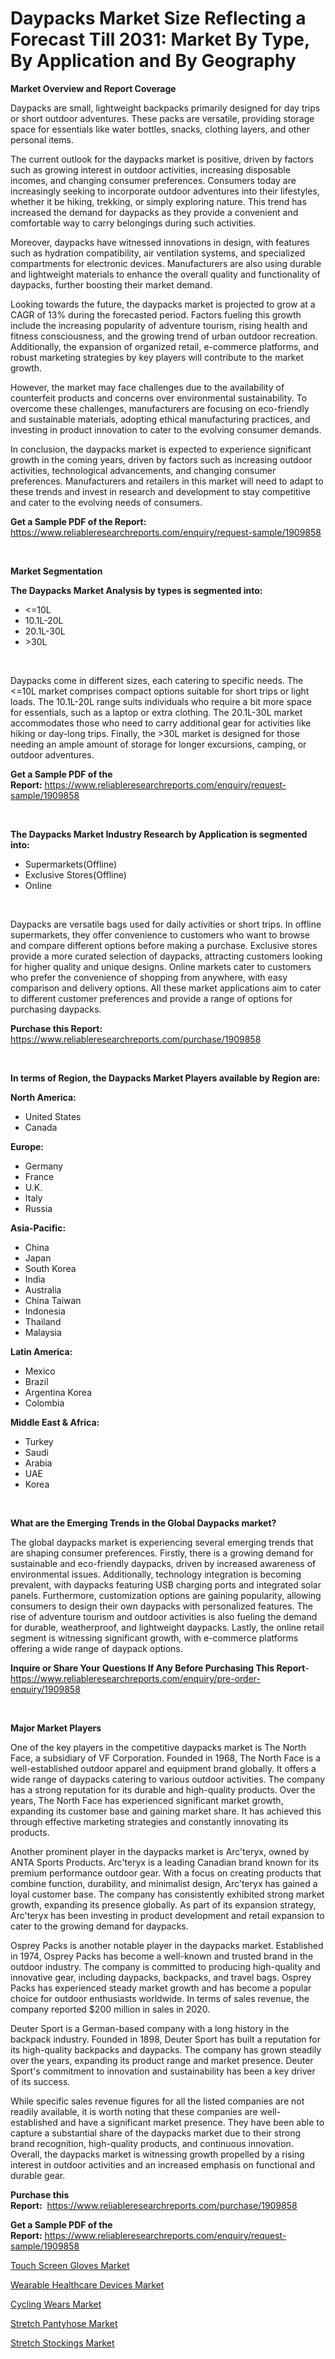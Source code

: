 <p><h1>Daypacks Market Size Reflecting a Forecast Till 2031: Market By Type, By Application and By Geography</h1></p><p><strong>Market Overview and Report Coverage</strong></p>
<p><p>Daypacks are small, lightweight backpacks primarily designed for day trips or short outdoor adventures. These packs are versatile, providing storage space for essentials like water bottles, snacks, clothing layers, and other personal items.</p><p>The current outlook for the daypacks market is positive, driven by factors such as growing interest in outdoor activities, increasing disposable incomes, and changing consumer preferences. Consumers today are increasingly seeking to incorporate outdoor adventures into their lifestyles, whether it be hiking, trekking, or simply exploring nature. This trend has increased the demand for daypacks as they provide a convenient and comfortable way to carry belongings during such activities.</p><p>Moreover, daypacks have witnessed innovations in design, with features such as hydration compatibility, air ventilation systems, and specialized compartments for electronic devices. Manufacturers are also using durable and lightweight materials to enhance the overall quality and functionality of daypacks, further boosting their market demand.</p><p>Looking towards the future, the daypacks market is projected to grow at a CAGR of 13% during the forecasted period. Factors fueling this growth include the increasing popularity of adventure tourism, rising health and fitness consciousness, and the growing trend of urban outdoor recreation. Additionally, the expansion of organized retail, e-commerce platforms, and robust marketing strategies by key players will contribute to the market growth.</p><p>However, the market may face challenges due to the availability of counterfeit products and concerns over environmental sustainability. To overcome these challenges, manufacturers are focusing on eco-friendly and sustainable materials, adopting ethical manufacturing practices, and investing in product innovation to cater to the evolving consumer demands.</p><p>In conclusion, the daypacks market is expected to experience significant growth in the coming years, driven by factors such as increasing outdoor activities, technological advancements, and changing consumer preferences. Manufacturers and retailers in this market will need to adapt to these trends and invest in research and development to stay competitive and cater to the evolving needs of consumers.</p></p>
<p><strong>Get a Sample PDF of the Report:</strong> <a href="https://www.reliableresearchreports.com/enquiry/request-sample/1909858">https://www.reliableresearchreports.com/enquiry/request-sample/1909858</a></p>
<p>&nbsp;</p>
<p><strong>Market Segmentation</strong></p>
<p><strong>The Daypacks Market Analysis by types is segmented into:</strong></p>
<p><ul><li><=10L</li><li>10.1L-20L</li><li>20.1L-30L</li><li>>30L</li></ul></p>
<p>&nbsp;</p>
<p><p>Daypacks come in different sizes, each catering to specific needs. The <=10L market comprises compact options suitable for short trips or light loads. The 10.1L-20L range suits individuals who require a bit more space for essentials, such as a laptop or extra clothing. The 20.1L-30L market accommodates those who need to carry additional gear for activities like hiking or day-long trips. Finally, the >30L market is designed for those needing an ample amount of storage for longer excursions, camping, or outdoor adventures.</p></p>
<p><strong>Get a Sample PDF of the Report:</strong>&nbsp;<a href="https://www.reliableresearchreports.com/enquiry/request-sample/1909858">https://www.reliableresearchreports.com/enquiry/request-sample/1909858</a></p>
<p>&nbsp;</p>
<p><strong>The Daypacks Market Industry Research by Application is segmented into:</strong></p>
<p><ul><li>Supermarkets(Offline)</li><li>Exclusive Stores(Offline)</li><li>Online</li></ul></p>
<p>&nbsp;</p>
<p><p>Daypacks are versatile bags used for daily activities or short trips. In offline supermarkets, they offer convenience to customers who want to browse and compare different options before making a purchase. Exclusive stores provide a more curated selection of daypacks, attracting customers looking for higher quality and unique designs. Online markets cater to customers who prefer the convenience of shopping from anywhere, with easy comparison and delivery options. All these market applications aim to cater to different customer preferences and provide a range of options for purchasing daypacks.</p></p>
<p><strong>Purchase this Report:</strong>&nbsp; <a href="https://www.reliableresearchreports.com/purchase/1909858">https://www.reliableresearchreports.com/purchase/1909858</a></p>
<p>&nbsp;</p>
<p><strong>In terms of Region, the Daypacks Market Players available by Region are:</strong></p>
<p>
    <p> <strong> North America: </strong>
        <ul>
            <li>United States</li>
            <li>Canada</li>
        </ul>
        </p> 
    <p> <strong> Europe: </strong>
        <ul>
            <li>Germany</li>
            <li>France</li>
            <li>U.K.</li>
            <li>Italy</li>
            <li>Russia</li>
        </ul>
        </p> 
    <p> <strong> Asia-Pacific: </strong>
        <ul>
            <li>China</li>
            <li>Japan</li>
            <li>South Korea</li>
            <li>India</li>
            <li>Australia</li>
            <li>China Taiwan</li>
            <li>Indonesia</li>
            <li>Thailand</li>
            <li>Malaysia</li>
        </ul>
        </p> 
    <p> <strong> Latin America: </strong>
        <ul>
            <li>Mexico</li>
            <li>Brazil</li>
            <li>Argentina Korea</li>
            <li>Colombia</li>
        </ul>
        </p> 
    <p> <strong> Middle East & Africa: </strong>
        <ul>
            <li>Turkey</li>
            <li>Saudi</li>
            <li>Arabia</li>
            <li>UAE</li>
            <li>Korea</li>
        </ul>
    </p>
    </p>
<p>&nbsp;</p>
<p><strong>What are the Emerging Trends in the Global Daypacks market?</strong></p>
<p><p>The global daypacks market is experiencing several emerging trends that are shaping consumer preferences. Firstly, there is a growing demand for sustainable and eco-friendly daypacks, driven by increased awareness of environmental issues. Additionally, technology integration is becoming prevalent, with daypacks featuring USB charging ports and integrated solar panels. Furthermore, customization options are gaining popularity, allowing consumers to design their own daypacks with personalized features. The rise of adventure tourism and outdoor activities is also fueling the demand for durable, weatherproof, and lightweight daypacks. Lastly, the online retail segment is witnessing significant growth, with e-commerce platforms offering a wide range of daypack options.</p></p>
<p><strong>Inquire or Share Your Questions If Any Before Purchasing This Report</strong>- <a href="https://www.reliableresearchreports.com/enquiry/pre-order-enquiry/1909858">https://www.reliableresearchreports.com/enquiry/pre-order-enquiry/1909858</a></p>
<p>&nbsp;</p>
<p><strong>Major Market Players</strong></p>
<p><p>One of the key players in the competitive daypacks market is The North Face, a subsidiary of VF Corporation. Founded in 1968, The North Face is a well-established outdoor apparel and equipment brand globally. It offers a wide range of daypacks catering to various outdoor activities. The company has a strong reputation for its durable and high-quality products. Over the years, The North Face has experienced significant market growth, expanding its customer base and gaining market share. It has achieved this through effective marketing strategies and constantly innovating its products.</p><p>Another prominent player in the daypacks market is Arc'teryx, owned by ANTA Sports Products. Arc'teryx is a leading Canadian brand known for its premium performance outdoor gear. With a focus on creating products that combine function, durability, and minimalist design, Arc'teryx has gained a loyal customer base. The company has consistently exhibited strong market growth, expanding its presence globally. As part of its expansion strategy, Arc'teryx has been investing in product development and retail expansion to cater to the growing demand for daypacks.</p><p>Osprey Packs is another notable player in the daypacks market. Established in 1974, Osprey Packs has become a well-known and trusted brand in the outdoor industry. The company is committed to producing high-quality and innovative gear, including daypacks, backpacks, and travel bags. Osprey Packs has experienced steady market growth and has become a popular choice for outdoor enthusiasts worldwide. In terms of sales revenue, the company reported $200 million in sales in 2020.</p><p>Deuter Sport is a German-based company with a long history in the backpack industry. Founded in 1898, Deuter Sport has built a reputation for its high-quality backpacks and daypacks. The company has grown steadily over the years, expanding its product range and market presence. Deuter Sport's commitment to innovation and sustainability has been a key driver of its success.</p><p>While specific sales revenue figures for all the listed companies are not readily available, it is worth noting that these companies are well-established and have a significant market presence. They have been able to capture a substantial share of the daypacks market due to their strong brand recognition, high-quality products, and continuous innovation. Overall, the daypacks market is witnessing growth propelled by a rising interest in outdoor activities and an increased emphasis on functional and durable gear.</p></p>
<p><strong>Purchase this Report:</strong>&nbsp;&nbsp;<a href="https://www.reliableresearchreports.com/purchase/1909858">https://www.reliableresearchreports.com/purchase/1909858</a></p>
<p></p>
<p><strong>Get a Sample PDF of the Report:</strong>&nbsp;<a href="https://www.reliableresearchreports.com/enquiry/request-sample/1909858">https://www.reliableresearchreports.com/enquiry/request-sample/1909858</a></p>
<p><p><a href="https://github.com/sofyaavrova/Market-Research-Report-List-2/blob/main/touch-screen-gloves-market.md">Touch Screen Gloves Market</a></p><p><a href="https://github.com/Krish2023na/Market-Research-Report-List-2/blob/main/wearable-healthcare-devices-market.md">Wearable Healthcare Devices Market</a></p><p><a href="https://github.com/kuntayevaz/Market-Research-Report-List-2/blob/main/cycling-wears-market.md">Cycling Wears Market</a></p><p><a href="https://github.com/zebdakicsin/Market-Research-Report-List-2/blob/main/stretch-pantyhose-market.md">Stretch Pantyhose Market</a></p><p><a href="https://github.com/kholmovskayalyudmila/Market-Research-Report-List-2/blob/main/stretch-stockings-market.md">Stretch Stockings Market</a></p></p>